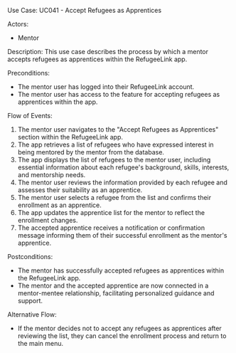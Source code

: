 Use Case: UC041 - Accept Refugees as Apprentices

Actors:
- Mentor

Description:
This use case describes the process by which a mentor accepts refugees as apprentices within the RefugeeLink app.

Preconditions:
- The mentor user has logged into their RefugeeLink account.
- The mentor user has access to the feature for accepting refugees as apprentices within the app.

Flow of Events:
1. The mentor user navigates to the "Accept Refugees as Apprentices" section within the RefugeeLink app.
2. The app retrieves a list of refugees who have expressed interest in being mentored by the mentor from the database.
3. The app displays the list of refugees to the mentor user, including essential information about each refugee's background, skills, interests, and mentorship needs.
4. The mentor user reviews the information provided by each refugee and assesses their suitability as an apprentice.
5. The mentor user selects a refugee from the list and confirms their enrollment as an apprentice.
6. The app updates the apprentice list for the mentor to reflect the enrollment changes.
7. The accepted apprentice receives a notification or confirmation message informing them of their successful enrollment as the mentor's apprentice.

Postconditions:
- The mentor has successfully accepted refugees as apprentices within the RefugeeLink app.
- The mentor and the accepted apprentice are now connected in a mentor-mentee relationship, facilitating personalized guidance and support.

Alternative Flow:
- If the mentor decides not to accept any refugees as apprentices after reviewing the list, they can cancel the enrollment process and return to the main menu.

